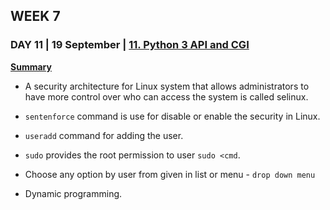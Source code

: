 ## WEEK 7
### DAY 11 | 19 September | [11. Python 3 API and CGI](https://youtu.be/OFzbAn0IAfQ)

**[Summary](https://www.linkedin.com/posts/iiec-rise_iiec-iiecabrrise-iiecabrconnect-activity-6713129679072575488-sG0m)**
-  A security architecture for Linux system that allows administrators to have more control over who can access the system is called selinux.

-  `sentenforce` command is use for disable or enable the security in Linux.

-  `useradd` command for adding the user.

-   `sudo` provides the root permission to user `sudo <cmd`.

-  Choose any option by user from given in list or menu - `drop down menu`

-  Dynamic programming.